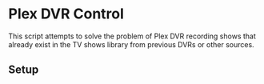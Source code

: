 # Plex DVR Control
This script attempts to solve the problem of Plex DVR recording shows that already exist in the TV shows library from previous DVRs or other sources.
## Setup

